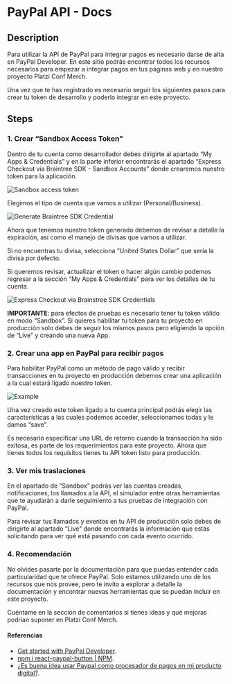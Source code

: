 # PayPal API - Docs
## Description
Para utilizar la API de PayPal para integrar pagos es necesario darse de alta en PayPal Developer. En este sitio podrás encontrar todos los recursos necesarios para empezar a integrar pagos en tus páginas web y en nuestro proyecto Platzi Conf Merch.

Una vez que te has registrado es necesario seguir los siguientes pasos para crear tu token de desarrollo y poderlo integrar en este proyecto.

## Steps
### 1. Crear “Sandbox Access Token”
Dentro de tu cuenta como desarrollador debes dirigirte al apartado “My Apps & Credentials” y en la parte inferior encontrarás el apartado “Express Checkout via Braintree SDK - Sandbox Accounts” donde crearemos nuestro token para la aplicación.

![Sandbox access token](https://static.platzi.com/media/user_upload/paypal-1-8289e536-5853-4ef1-b54e-33ed5827edd3.jpg)

Elegimos el tipo de cuenta que vamos a utilizar (Personal/Business).

![Generate Braintree SDK  Credential](https://static.platzi.com/media/user_upload/paypal-2-f18c3d2d-2685-4921-9357-7b050b06fbf0.jpg)

Ahora que tenemos nuestro token generado debemos de revisar a detalle la expiración, así como el manejo de divisas que vamos a utilizar.

Si no encuentras tu divisa, selecciona “United States Dollar” que sería la divisa por defecto.

Si queremos revisar, actualizar el token o hacer algún cambio podemos regresar a la sección “My Apps & Credentials” para ver los detalles de tu cuenta.

![Express Checkout via Brainstree SDK Credentials](https://static.platzi.com/media/user_upload/paypal-3-480614f2-9778-43d1-a716-fc40fdbd5b7a.jpg)

**IMPORTANTE**: para efectos de pruebas es necesario tener tu token válido en modo “Sandbox”. Si quieres habilitar tu token para tu proyecto en producción solo debes de seguir los mismos pasos pero eligiendo la opción de “Live” y creando una nueva App.

### 2. Crear una app en PayPal para recibir pagos
Para habilitar PayPal como un método de pago válido y recibir transacciones en tu proyecto en producción debemos crear una aplicación a la cual estará ligado nuestro token.

![Example](https://static.platzi.com/media/user_upload/paypal-4-f2fa159e-bc68-4671-9995-a3174612a6b6.jpg)

Una vez creado este token ligado a tu cuenta principal podrás elegir las características a las cuales podemos acceder, seleccionamos todas y le damos “save”.

Es necesario especificar una URL de retorno cuando la transacción ha sido exitosa, es parte de los requerimientos para este proyecto. Ahora que tienes todos los requisitos tienes tu API token listo para producción.

### 3. Ver mis traslaciones
En el apartado de “Sandbox” podrás ver las cuentas creadas, notificaciones, los llamados a la API, el simulador entre otras herramientas que te ayudarán a darle seguimiento a tus pruebas de integración con PayPal.

Para revisar tus llamados y eventos en tu API de producción solo debes de dirigirte al apartado “Live” donde encontrarás la información que estás solicitando para ver qué está pasando con cada evento ocurrido.

### 4. Recomendación
No olvides pasarte por la documentación para que puedas entender cada particularidad que te ofrece PayPal. Solo estamos utilizando uno de los recursos que nos provee, pero te invito a explorar a detalle la documentación y encontrar nuevas herramientas que se puedan incluir en este proyecto.

Cuéntame en la sección de comentarios si tienes ideas y qué mejoras podrían suponer en Platzi Conf Merch.

#### Referencias
- [Get started with PayPal Developer](https://developer.paypal.com/api/rest/).
- [npm i react-paypal-button | NPM](https://www.npmjs.com/package/react-paypal-button).
- [¿Es buena idea usar Paypal como procesador de pagos en mi producto digital?](https://platzi.com/blog/es-buena-idea-usar-paypal-como-procesador-de-pagos-en-mi-producto-digital/).
